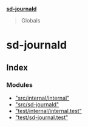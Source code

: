 **[sd-journald](README.md)**

> Globals

# sd-journald

## Index

### Modules

* ["src/internal/internal"](modules/_src_internal_internal_.md)
* ["src/sd-journald"](modules/_src_sd_journald_.md)
* ["test/internal/internal.test"](modules/_test_internal_internal_test_.md)
* ["test/sd-journal.test"](modules/_test_sd_journal_test_.md)
